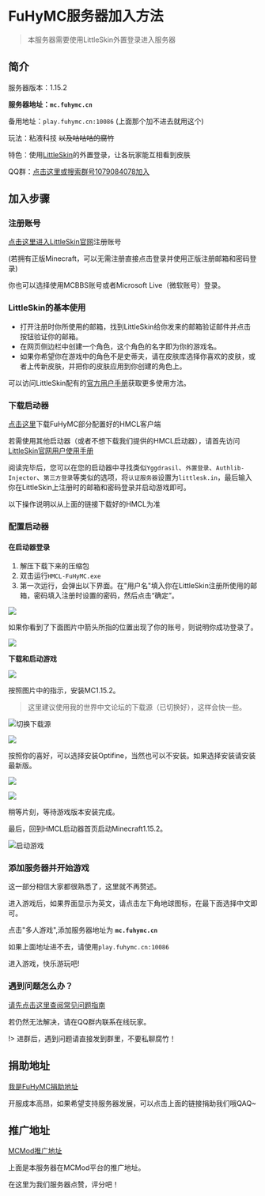 # FuHyMC服务器加入方法

> 本服务器需要使用LittleSkin外置登录进入服务器

## 简介

服务器版本：1.15.2

**服务器地址：`mc.fuhymc.cn`**

备用地址：`play.fuhymc.cn:10086` \(上面那个加不进去就用这个\)

玩法：粘液科技 ~~以及咕咕咕的腐竹~~

特色：使用[LittleSkin](https://mcskin.littleservice.cn/)的外置登录，让各玩家能互相看到皮肤

QQ群：[点击这里或搜索群号1079084078加入](https://jq.qq.com/?_wv=1027&k=bw6B6MKN)

## 加入步骤

### 注册账号

[点击这里进入LittleSkin官网](https://littlesk.in)注册账号

\(若拥有正版Minecraft，可以无需注册直接点击登录并使用正版注册邮箱和密码登录\)

你也可以选择使用MCBBS账号或者Microsoft Live（微软账号）登录。

### LittleSkin的基本使用

* 打开注册时你所使用的邮箱，找到LittleSkin给你发来的邮箱验证邮件并点击按钮验证你的邮箱。
* 在网页侧边栏中创建一个角色，这个角色的名字即为你的游戏名。
* 如果你希望你在游戏中的角色不是史蒂夫，请在皮肤库选择你喜欢的皮肤，或者上传新皮肤，并把你的皮肤应用到你创建的角色上。

可以访问LittleSkin配有的[官方用户手册](https://manual.littlesk.in/)获取更多使用方法。

### 下载启动器

[点击这里](https://cdn.jsdelivr.net/gh/dixiatielu/fuhymc-docs/.gitbook/assets/FuHyMC.zip)下载FuHyMC部分配置好的HMCL客户端

若需使用其他启动器（或者不想下载我们提供的HMCL启动器），请首先访问[LittleSkin官网用户使用手册](https://manual.littlesk.in/advanced/yggdrasil.html#%E5%9C%A8%E5%AE%A2%E6%88%B7%E7%AB%AF%E4%BD%BF%E7%94%A8)

阅读完毕后，您可以在您的启动器中寻找类似`Yggdrasil`、`外置登录`、`Authlib-Injector`、`第三方登录`等类似的选项，将`认证服务器`设置为`littlesk.in`，最后输入你在LittleSkin上注册时的邮箱和密码登录并启动游戏即可。

以下操作说明以从上面的链接下载好的HMCL为准

### 配置启动器

#### 在启动器登录

1. 解压下载下来的压缩包
2. 双击运行`HMCL-FuHyMC.exe`
3. 第一次运行，会弹出以下界面。在"用户名"填入你在LittleSkin注册所使用的邮箱，密码填入注册时设置的密码，然后点击“确定”。

![](https://cdn.jsdelivr.net/gh/dixiatielu/fuhymc-docs/.gitbook/assets/image%20%283%29.png)

如果你看到了下面图片中箭头所指的位置出现了你的账号，则说明你成功登录了。

![](https://cdn.jsdelivr.net/gh/dixiatielu/fuhymc-docs/.gitbook/assets/image%20%281%29.png)

**下载和启动游戏**

![](https://cdn.jsdelivr.net/gh/dixiatielu/fuhymc-docs/.gitbook/assets/xia-zai-he-qi-dong-you-xi-1.png)

按照图片中的指示，安装MC1.15.2。

> 这里建议使用我的世界中文论坛的下载源（已切换好），这样会快一些。

![&#x5207;&#x6362;&#x4E0B;&#x8F7D;&#x6E90;](https://cdn.jsdelivr.net/gh/dixiatielu/fuhymc-docs/.gitbook/assets/image%20%284%29.png)

![](https://cdn.jsdelivr.net/gh/dixiatielu/fuhymc-docs/.gitbook/assets/xia-zai-he-qi-dong-you-xi-3.png)

按照你的喜好，可以选择安装Optifine，当然也可以不安装。如果选择安装请安装最新版。

![](https://cdn.jsdelivr.net/gh/dixiatielu/fuhymc-docs/.gitbook/assets/xia-zai-he-qi-dong-you-xi-4.png)

![](https://cdn.jsdelivr.net/gh/dixiatielu/fuhymc-docs/.gitbook/assets/xia-zai-he-qi-dong-you-xi-5.png)

稍等片刻，等待游戏版本安装完成。

最后，回到HMCL启动器首页启动Minecraft1.15.2。

![&#x542F;&#x52A8;&#x6E38;&#x620F;](https://cdn.jsdelivr.net/gh/dixiatielu/fuhymc-docs/.gitbook/assets/image%20%286%29.png)

### 添加服务器并开始游戏

这一部分相信大家都很熟悉了，这里就不再赘述。

进入游戏后，如果界面显示为英文，请点击左下角地球图标，在最下面选择中文即可。

点击"多人游戏",添加服务器地址为 **`mc.fuhymc.cn`**

如果上面地址进不去，请使用`play.fuhymc.cn:10086`

进入游戏，快乐游玩吧!

### 遇到问题怎么办？

[请先点击这里查阅常见问题指南](fu-wu-qi-wan-fa/faq.md)

若仍然无法解决，请在QQ群内联系在线玩家。

!> 进群后，遇到问题请直接发到群里，不要私聊腐竹！

## 捐助地址

[我是FuHyMC捐助地址](https://afdian.net/@DXTL666)

开服成本高昂，如果希望支持服务器发展，可以点击上面的链接捐助我们哦QAQ~

## 推广地址

[MCMod推广地址](https://play.mcmod.cn/sv20183807.html)

上面是本服务器在MCMod平台的推广地址。

在这里为我们服务器点赞，评分吧！


